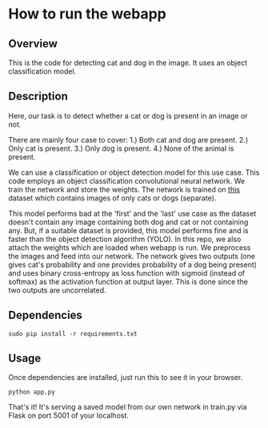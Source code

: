 # How to run the webapp


## Overview

This is the code for detecting cat and dog in the image. It uses an object classification model.

## Description

Here, our task is to detect whether a cat or dog is present in an image or not.

There are mainly four case to cover:
 1.) Both cat and dog are present.
 2.) Only cat is present.
 3.) Only dog is present.
 4.) None of the animal is present.
 
 We can use a classification or object detection model for this use case. This code employs an
 object classification convolutional neural network. We train the network and store the weights.
 The network is trained on [this](https://www.kaggle.com/c/dogs-vs-cats)
 dataset which contains images of only cats or dogs (separate).
 
 This model performs bad at the 'first' and the 'last' use case as the dataset doesn't
 contain any image containing both dog and cat or not containing any.
 But, if a suitable dataset is provided, this model performs fine and is faster than the object detection
 algorithm (YOLO).
 In this repo, we also attach the weights which are loaded when webapp is run.
 We preprocess the images and feed into our network. The network gives two outputs 
 (one gives cat's probability and one provides probability of a dog being present)
 and uses binary cross-entropy as loss function with sigmoid (instead of softmax)
 as the activation function at output layer. This is done since the two outputs are
 uncorrelated.

## Dependencies

```sudo pip install -r requirements.txt```

## Usage

Once dependencies are installed, just run this to see it in your browser. 

```python app.py```

That's it! It's serving a saved model from our own network in train.py via Flask on port 5001 of your localhost. 



